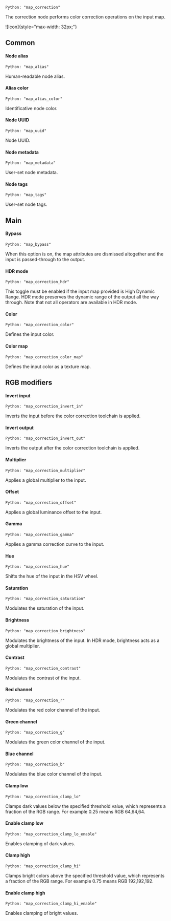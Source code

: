 `Python: "map_correction"`

The correction node performs color correction operations on the input map.

![Icon]{style="max-width: 32px;"}

## Common

#### Node alias
`Python: "map_alias"`

Human-readable node alias.

#### Alias color
`Python: "map_alias_color"`

Identificative node color.

#### Node UUID
`Python: "map_uuid"`

Node UUID.

#### Node metadata
`Python: "map_metadata"`

User-set node metadata.

#### Node tags
`Python: "map_tags"`

User-set node tags.

## Main

#### Bypass
`Python: "map_bypass"`

When this option is on, the map attributes are dismissed altogether and the input is passed-through to the output.

#### HDR mode
`Python: "map_correction_hdr"`

This toggle must be enabled if the input map provided is High Dynamic Range. HDR mode preserves the dynamic range of the output all the way through. Note that not all operators are available in HDR mode.

#### Color
`Python: "map_correction_color"`

Defines the input color.

#### Color map
`Python: "map_correction_color_map"`

Defines the input color as a texture map.

## RGB modifiers

#### Invert input
`Python: "map_correction_invert_in"`

Inverts the input before the color correction toolchain is applied.

#### Invert output
`Python: "map_correction_invert_out"`

Inverts the output after the color correction toolchain is applied.

#### Multiplier
`Python: "map_correction_multiplier"`

Applies a global multiplier to the input.

#### Offset
`Python: "map_correction_offset"`

Applies a global luminance offset to the input.

#### Gamma
`Python: "map_correction_gamma"`

Applies a gamma correction curve to the input.

#### Hue
`Python: "map_correction_hue"`

Shifts the hue of the input in the HSV wheel.

#### Saturation
`Python: "map_correction_saturation"`

Modulates the saturation of the input.

#### Brightness
`Python: "map_correction_brightness"`

Modulates the brightness of the input. In HDR mode, brightness acts as a global multiplier.

#### Contrast
`Python: "map_correction_contrast"`

Modulates the contrast of the input.

#### Red channel
`Python: "map_correction_r"`

Modulates the red color channel of the input.

#### Green channel
`Python: "map_correction_g"`

Modulates the green color channel of the input.

#### Blue channel
`Python: "map_correction_b"`

Modulates the blue color channel of the input.

#### Clamp low
`Python: "map_correction_clamp_lo"`

Clamps dark values below the specified threshold value, which represents a fraction of the RGB range. For example 0.25 means RGB 64,64,64.

#### Enable clamp low
`Python: "map_correction_clamp_lo_enable"`

Enables clamping of dark values.

#### Clamp high
`Python: "map_correction_clamp_hi"`

Clamps bright colors above the specified threshold value, which represents a fraction of the RGB range. For example 0.75 means RGB 192,192,192.

#### Enable clamp high
`Python: "map_correction_clamp_hi_enable"`

Enables clamping of bright values.

